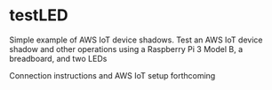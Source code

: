 # testLED
Simple example of AWS IoT device shadows. Test an AWS IoT device shadow and other operations using a Raspberry Pi 3 Model B, a breadboard, and two LEDs

Connection instructions and AWS IoT setup forthcoming
